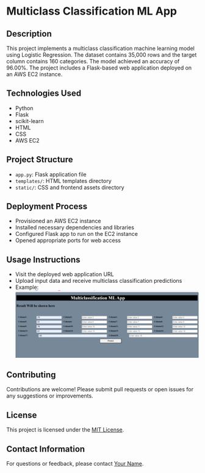 # Multiclass Classification ML App

## Description
This project implements a multiclass classification machine learning model using Logistic Regression. The dataset contains 35,000 rows and the target column contains 160 categories. The model achieved an accuracy of 96.00%. The project includes a Flask-based web application deployed on an AWS EC2 instance.

## Technologies Used
- Python
- Flask
- scikit-learn
- HTML
- CSS
- AWS EC2

## Project Structure
- `app.py`: Flask application file
- `templates/`: HTML templates directory
- `static/`: CSS and frontend assets directory

## Deployment Process
- Provisioned an AWS EC2 instance
- Installed necessary dependencies and libraries
- Configured Flask app to run on the EC2 instance
- Opened appropriate ports for web access

## Usage Instructions
- Visit the deployed web application URL
- Upload input data and receive multiclass classification predictions
- Example: ![screenshot](/sample.png)

## Contributing
Contributions are welcome! Please submit pull requests or open issues for any suggestions or improvements.

## License
This project is licensed under the [MIT License](LICENSE).

## Contact Information
For questions or feedback, please contact [Your Name](mailto:suhaibmukhtar2@gmail.com).
